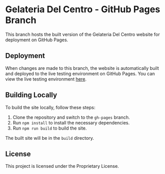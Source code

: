 # Gelateria Del Centro - GitHub Pages Branch

This branch hosts the built version of the Gelateria Del Centro website for deployment on GitHub Pages.

## Deployment

When changes are made to this branch, the website is automatically built and deployed to the live testing environment on GitHub Pages. 
You can view the live testing environment <a href="https://pplmade.com/gelateria">here</a>.

## Building Locally

To build the site locally, follow these steps:

1. Clone the repository and switch to the `gh-pages` branch.
2. Run `npm install` to install the necessary dependencies.
3. Run `npm run build` to build the site.

The built site will be in the `build` directory.

## License

This project is licensed under the Proprietary License. 
